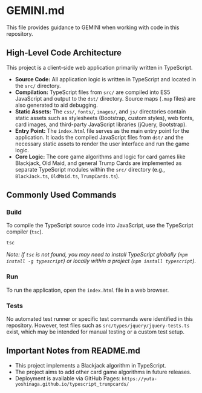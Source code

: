 # GEMINI.md
This file provides guidance to GEMINI when working with code in this repository.

## High-Level Code Architecture

This project is a client-side web application primarily written in TypeScript.

*   **Source Code:** All application logic is written in TypeScript and located in the `src/` directory.
*   **Compilation:** TypeScript files from `src/` are compiled into ES5 JavaScript and output to the `dst/` directory. Source maps (`.map` files) are also generated to aid debugging.
*   **Static Assets:** The `css/`, `fonts/`, `images/`, and `js/` directories contain static assets such as stylesheets (Bootstrap, custom styles), web fonts, card images, and third-party JavaScript libraries (jQuery, Bootstrap).
*   **Entry Point:** The `index.html` file serves as the main entry point for the application. It loads the compiled JavaScript files from `dst/` and the necessary static assets to render the user interface and run the game logic.
*   **Core Logic:** The core game algorithms and logic for card games like Blackjack, Old Maid, and general Trump Cards are implemented as separate TypeScript modules within the `src/` directory (e.g., `BlackJack.ts`, `OldMaid.ts`, `TrumpCards.ts`).

## Commonly Used Commands

### Build

To compile the TypeScript source code into JavaScript, use the TypeScript compiler (`tsc`).

```bash
tsc
```

*Note: If `tsc` is not found, you may need to install TypeScript globally (`npm install -g typescript`) or locally within a project (`npm install typescript`).*

### Run

To run the application, open the `index.html` file in a web browser.

### Tests

No automated test runner or specific test commands were identified in this repository. However, test files such as `src/types/jquery/jquery-tests.ts` exist, which may be intended for manual testing or a custom test setup.

## Important Notes from README.md

*   This project implements a Blackjack algorithm in TypeScript.
*   The project aims to add other card game algorithms in future releases.
*   Deployment is available via GitHub Pages: `https://yuta-yoshinaga.github.io/typescript_trumpcards/`
